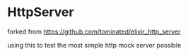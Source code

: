 # HttpServer


forked from https://github.com/tominated/elixir_http_server

using this to test the most simple http mock server possible
